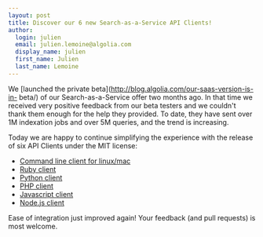 ```yaml
---
layout: post
title: Discover our 6 new Search-as-a-Service API Clients!
author:
  login: julien
  email: julien.lemoine@algolia.com
  display_name: julien
  first_name: Julien
  last_name: Lemoine
---
```


We [launched the private beta](http://blog.algolia.com/our-saas-version-is-in-
beta/) of our Search-as-a-Service offer two months ago. In that time we
received very positive feedback from our beta testers and we couldn't thank
them enough for the help they provided. To date, they have sent over 1M
indexation jobs and over 5M queries, and the trend is increasing.

Today we are happy to continue simplifying the experience with the release of
six API Clients under the MIT license:

  * [Command line client for linux/mac](https://github.com/algolia/algoliasearch-client-cmd)
  * [Ruby client](https://github.com/algolia/algoliasearch-client-ruby)
  * [Python client](https://github.com/algolia/algoliasearch-client-python)
  * [PHP client](https://github.com/algolia/algoliasearch-client-php)
  * [Javascript client](https://github.com/algolia/algoliasearch-client-js)
  * [Node.js client](https://github.com/algolia/algoliasearch-client-node)

Ease of integration just improved again! Your feedback (and pull requests) is
most welcome.

